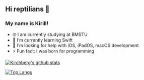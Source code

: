 ## Hi reptilians 🐍
### My name is Kirill!

- 🤓 I am currently studying at BMSTU
- 🌱 I’m currently learning Swift
- 🤔 I’m looking for help with iOS, iPadOS, macOS development
- ⚡ Fun fact: I was born for programming

[![Kirchberg's github stats](https://github-readme-stats.vercel.app/api?username=kirchberg&count_private=true&show_icons=true&theme=vue)](https://github.com/anuraghazra/github-readme-stats)

[![Top Langs](https://github-readme-stats.vercel.app/api/top-langs/?username=kirchberg)](https://github.com/anuraghazra/github-readme-stats)<br>
